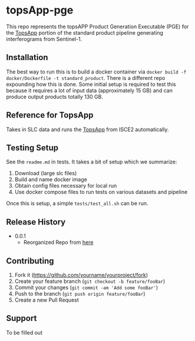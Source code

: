 # topsApp-pge

This repo represents the topsAPP Product Generation Executable (PGE) for the [TopsApp](https://github.com/isce-framework/isce2-docs/blob/master/Notebooks/UNAVCO_2020/TOPS/topsApp.ipynb) portion of the standard product pipeline generating interferograms from Sentinel-1.


## Installation

The best way to run this is to build a docker container via `docker build -f docker/Dockerfile -t standard_product`. There is a different repo expounding how this is done. Some initial setup is required to test this because it requires a lot of input data (approximately 15 GB) and can produce output products totally 130 GB.

## Reference for TopsApp

Takes in SLC data and runs the [TopsApp](https://github.com/isce-framework/isce2-docs/blob/master/Notebooks/UNAVCO_2020/TOPS/topsApp.ipynb) from ISCE2 automatically.

## Testing Setup

See the `readme.md` in tests. It takes a bit of setup which we summarize:

1. Download (large slc files)
2. Build and name docker image
3. Obtain config files necessary for local run
4. Use docker compose files to run tests on various datasets and pipeline

Once this is setup, a simple `tests/test_all.sh` can be run.

## Release History

* 0.0.1
    * Reorganized Repo from [here](https://github.com/aria-jpl/ariamh/tree/ARIA-529/interferogram/sentinel)


## Contributing

1. Fork it (<https://github.com/yourname/yourproject/fork>)
2. Create your feature branch (`git checkout -b feature/fooBar`)
3. Commit your changes (`git commit -am 'Add some fooBar'`)
4. Push to the branch (`git push origin feature/fooBar`)
5. Create a new Pull Request


## Support

To be filled out